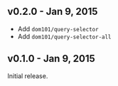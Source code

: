 ## v0.2.0 - Jan 9, 2015

* Add `dom101/query-selector`
* Add `dom101/query-selector-all`

## v0.1.0 - Jan 9, 2015

Initial release.
